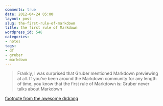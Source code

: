 ```yaml
---
comments: true
date: 2012-04-24 05:00
layout: post
slug: the-first-rule-of-markdown
title: the first rule of Markdown
wordpress_id: 548
categories:
- notes
tags:
- df
- gruber
- markdown
---
```


> Frankly, I was surprised that Gruber mentioned Markdown previewing at all. If you’ve been around the Markdown community for any length of time, you know that the first rule of Markdown is: Gruber never talks about Markdown

[footnote from the awesome drdrang](http://www.leancrew.com/all-this/2012/04/that-markdown-and-web-look/)
